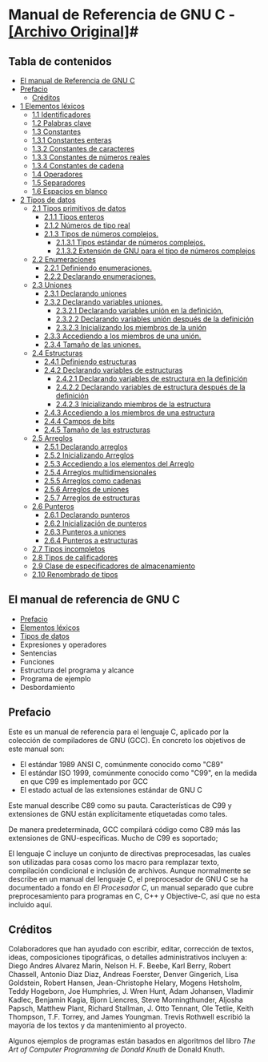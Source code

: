 # Manual de Referencia de GNU C - [[Archivo Original]](https://www.gnu.org/software/gnu-c-manual/gnu-c-manual.html)#


## Tabla de contenidos ##

- [El manual de Referencia de GNU C](#el-manual-de-referencia-de-gnu-c)
- [Prefacio](#prefacio)
	- [Créditos](#cr%C3%A9ditos)
- [1 Elementos léxicos](1#1-elementos-l%C3%A9xicos)
    - [1.1 Identificadores](1#11-identificadores)
    - [1.2 Palabras clave](1#12-palabras-clave)
    - [1.3 Constantes](1#13-constantes)
    - [1.3.1 Constantes enteras](1#131-constantes-enteras)
    - [1.3.2 Constantes de caracteres](1#132-constantes-de-caracteres)
    - [1.3.3 Constantes de números reales](1#133-constantes-de-n%C3%BAmeros-reales) 
    - [1.3.4 Constantes de cadena](1#134-constantes-de-cadena)
    - [1.4 Operadores](1#14-operadores)
    - [1.5 Separadores](1#15-separadores)
    - [1.6 Espacios en blanco](1#16-espacios-en-blanco)
- [2 Tipos de datos](2#2-tipos-de-datos)
	- [2.1 Tipos primitivos de datos](2#21-tipos-primitivos-de-datos)
		- [2.1.1 Tipos enteros](2#211-tipos-enteros)
		- [2.1.2 Números de tipo real](2#212-n%C3%BAmeros-de-tipo-real)
		- [2.1.3 Tipos de números complejos.](2#213-tipos-de-n%C3%BAmeros-complejos)
			- [2.1.3.1 Tipos estándar de números complejos.](2#2131-tipos-est%C3%A1ndar-de-n%C3%BAmeros-complejos)
			- [2.1.3.2 Extensión de GNU para el tipo de números complejos](2#2132-extensi%C3%B3n-de-gnu-para-el-tipo-de-n%C3%BAmeros-complejos)
	- [2.2 Enumeraciones](2#22-enumeraciones)
		- [2.2.1 Definiendo enumeraciones.](2#221-definiendo-enumeraciones)
		- [2.2.2 Declarando enumeraciones.](2#222-declarando-enumeraciones)
	- [2.3 Uniones](2#23-uniones)
		- [2.3.1 Declarando uniones](2#231-declarando-uniones)
		- [2.3.2 Declarando variables uniones.](2#232-declarando-variables-uniones)
			- [2.3.2.1 Declarando variables unión en la definición.](2#2321-declarando-variables-uni%C3%B3n-en-la-definici%C3%B3n)
			- [2.3.2.2 Declarando variables unión después de la definición](2#2322-declarando-variables-uni%C3%B3n-despu%C3%A9s-de-la-definici%C3%B3n)
			- [2.3.2.3 Inicializando los miembros de la unión](2#2323-inicializando-los-miembros-de-la-uni%C3%B3n)
		- [2.3.3 Accediendo a los miembros de una unión.](2#233-accediendo-a-los-miembros-de-una-uni%C3%B3n)
		- [2.3.4 Tamaño de las uniones.](2#234-tama%C3%B1o-de-las-uniones)
	- [2.4 Estructuras](2#24-estructuras)
		- [2.4.1 Definiendo estructuras](2#241-definiendo-estructuras)
		- [2.4.2 Declarando variables de estructuras](2#242-declarando-variables-de-estructuras)
			- [2.4.2.1 Declarando variables de estructura en la definición](2#2421-declarando-variables-de-estructura-en-la-definici%C3%B3n)
			- [2.4.2.2 Declarando variables de estructura después de la definición](2#2422-declarando-variables-de-estructura-despu%C3%A9s-de-la-definici%C3%B3n)
			- [2.4.2.3 Inicializando miembros de la estructura](2#2423-inicializando-miembros-de-la-estructura)
		- [2.4.3 Accediendo a los miembros de una estructura](2#243-accediendo-a-los-miembros-de-una-estructura)
		- [2.4.4 Campos de bits](2#244-campos-de-bits)
		- [2.4.5 Tamaño de las estructuras](2#245-tama%C3%B1o-de-las-estructuras)
  - [2.5 Arreglos](2#25-arreglos)
    - [2.5.1 Declarando arreglos](2#251-declarando-arreglos)
    - [2.5.2 Inicializando Arreglos](2#252-inicializando-arreglos)
    - [2.5.3 Accediendo a los elementos del Arreglo](2#253-accediendo-a-los-elementos-del-arreglo)
    - [2.5.4 Arreglos multidimensionales](2#254-arreglos-multidimensionales)
    - [2.5.5 Arreglos como cadenas](2#255-arreglos-como-cadenas)
    - [2.5.6 Arreglos de uniones](2#256-arreglo-de-uniones)
    - [2.5.7 Arreglos de estructuras](2#257-arreglo-de-estructuras)
  - [2.6 Punteros](2#26-punteros)
    - [2.6.1 Declarando punteros](2#261-declarando-punteros)
    - [2.6.2 Inicialización de punteros](2#262-inicializaci%C3%B3n-de-punteros)
    - [2.6.3 Punteros a uniones](2#263-punteros-a-uniones)
    - [2.6.4 Punteros a estructuras](2#264-punteros-a-estructuras)
  - [2.7 Tipos incompletos](2#27-tipos-incompletos)
  - [2.8 Tipos de calificadores](2#28-tipos-de-calificadores)
  - [2.9 Clase de especificadores de almacenamiento](2#29-clase-de-especificadores-de-almacenamiento)
  - [2.10 Renombrado de tipos](2#210-renombrar-tipos)
	
## El manual de referencia de GNU C ##

- [Prefacio](#prefacio)
- [Elementos léxicos](1#1-elementos-l%C3%A9xicos)
- [Tipos de datos](2#2-tipos-de-datos)
- Expresiones y operadores
- Sentencias
- Funciones
- Estructura del programa y alcance
- Programa de ejemplo
- Desbordamiento

## Prefacio ##

Este es un manual de referencia para el lenguaje C, aplicado por la colección de compiladores de GNU (GCC). En concreto los objetivos de este manual son: 

- El estándar 1989 ANSI C, comúnmente conocido como "C89"
- El estándar ISO 1999, comúnmente conocido como "C99", en la medida en que C99 es implementado por GCC
- El estado actual de las extensiones estándar de GNU C

Este manual describe C89 como su pauta. Características de C99 y extensiones de GNU están explícitamente etiquetadas como tales. 

De manera predeterminada, GCC compilará código como C89 más las extensiones de GNU-especificas. Mucho de C99 es soportado; 

El lenguaje C incluye un conjunto de directivas preprocesadas, las cuales son utilizadas para cosas como los macro para remplazar texto, compilación condicional e inclusión de archivos. Aunque normalmente se describe en un manual del lenguaje C, el preprocesador de GNU C se ha documentado a fondo en *El Procesador C*, un manual separado que cubre preprocesamiento para programas en C, C++ y Objective-C, así que no esta incluido aquí.

## Créditos ##

Colaboradores que han ayudado con escribir, editar, corrección de textos, ideas, composiciones tipográficas, o detalles administrativos incluyen a: Diego Andres Alvarez Marin, Nelson H. F. Beebe, Karl Berry, Robert Chassell, Antonio Diaz Diaz, Andreas Foerster, Denver Gingerich, Lisa Goldstein, Robert Hansen, Jean-Christophe Helary, Mogens Hetsholm, Teddy Hogeborn, Joe Humphries, J. Wren Hunt, Adam Johansen, Vladimir Kadlec, Benjamin Kagia, Bjorn Liencres, Steve Morningthunder, Aljosha Papsch, Matthew Plant, Richard Stallman, J. Otto Tennant, Ole Tetlie, Keith Thompson, T.F. Torrey, and James Youngman. Trevis Rothwell escribió la mayoría de los textos y  da  mantenimiento al proyecto.

Algunos ejemplos de programas están basados en algoritmos del libro *The Art of Computer Programming de Donald Knuth* de Donald Knuth.
